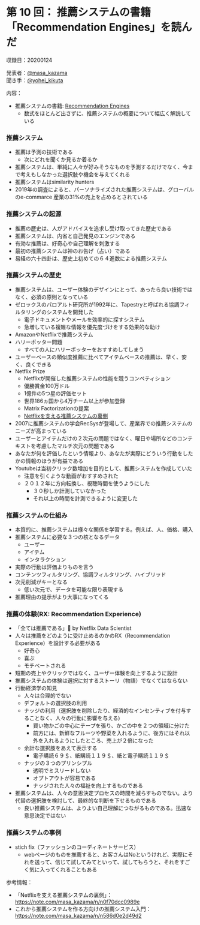# 第 10 回： 推薦システムの書籍「Recommendation Engines」を読んだ

収録日：20200124

発表者：[@masa_kazama](https://twitter.com/masa_kazama)  
聞き手：[@yohei_kikuta](https://twitter.com/yohei_kikuta)

内容：
- 推薦システムの書籍: [Recommendation Engines](https://www.amazon.co.jp/dp/B084V7KTKT)
  - 数式をほとんど出さずに、推薦システムの概要について幅広く解説している

### 推薦システム
- 推薦は予測の技術である
  - 次にどれを聞くか見るか着るか
- 推薦システムは、単純に人々が好みそうなものを予測するだけでなく、今まで考えもしなかった選択肢や機会を与えてくれる
- 推薦システムはsimilarity hunters
- 2019年の調査によると、パーソナライズされた推薦システムは、グローバルのe-commarce 産業の31%の売上を占めるとされている

### 推薦システムの起源
- 推薦の歴史は、人がアドバイスを追求し受け取ってきた歴史である
- 推薦システムは、内省と自己発見のエンジンである
- 有効な推薦は、好奇心や自己理解を刺激する
- 最初の推薦システムは神のお告げ（占い）である
- 易経の六十四卦は、歴史上初めての６４進数による推薦システム

### 推薦システムの歴史
- 推薦システムは、ユーザー体験のデザインにとって、あったら良い技術ではなく、必須の原則となっている
- ゼロックスのパロアルト研究所が1992年に、Tapestryと呼ばれる協調フィルタリングのシステムを開発した
  - 電子ドキュメントやメールを効率的に探すシステム
  - 急増している複雑な情報を優先度づけをする効果的な助け
- AmazonやNetflixで推薦システム
- ハリーポッター問題
    - すべての人にハリーポッターをおすすめしてしまう
- ユーザーベースの類似度推薦に比べてアイテムベースの推薦は、早く、安く、良くできる
- Netflix Prize
  - Netflixが開催した推薦システムの性能を競うコンペティション
  - 優勝賞金100万ドル
  - 1億件の5つ星の評価セット
  - 世界186ヵ国から4万チーム以上が参加登録
  - Matrix Factorizationの提案
  - [Netflixを支える推薦システムの裏側](https://note.com/masa_kazama/n/n0f70dcc0989e)
- 2007に推薦システムの学会RecSysが登場して、産業界での推薦システムのニーズが高まっている
- ユーザーとアイテムだけの２次元の問題ではなく、曜日や場所などのコンテキストを考慮したマルチ次元の問題である
- あなたが何を評価したという情報より、あなたが実際にどういう行動をしたかの情報のほうが有益である
- Youtubeは当初クリック数増加を目的として、推薦システムを作成していた
    - 注意を引くような動画がおすすめされた
    - ２０１２年に方向転換し、視聴時間を使うようにした
        - ３０秒しか計測していなかった
        - それ以上の時間を計測できるように変更した

### 推薦システムの仕組み
- 本質的に、推薦システムは様々な関係を学習する。例えば、人、価格、購入
- 推薦システムに必要な３つの核となるデータ
    - ユーザー
    - アイテム
    - インタラクション
- 実際の行動は評価よりものを言う
- コンテンツフィルタリング、協調フィルタリング、ハイブリッド
- 次元削減がキーとなる
    - 低い次元で、データを可能な限り表現する
- 推薦理由の提示がより大事になってくる

### 推薦の体験(RX: Recommendation Experience)
- 「全ては推薦である」 by Netflix Data Scientist
- 人々は推薦をどのように受け止めるのかのRX（Recommendation Experience）を設計する必要がある
    - 好奇心
    - 喜ぶ
    - モチベートされる
- 短期の売上やクリックではなく、ユーザー体験を向上するように設計
- 推薦システムの体験は選択に対するストーリ（物語）でなくてはならない
- 行動経済学の知見
  - 人々は合理的でない
  - デフォルトの選択肢の利用
  - ナッジの利用（選択肢を削除したり、経済的なインセンティブを付与することなく、人々の行動に影響を与える)
    - 買い物かごの中心にテープを張り、かごの中を２つの領域に分けた
    - 前方には、新鮮なフルーツや野菜を入れるように、後方にはそれ以外を入れるようにしたところ、売上が２倍になった
  - 余計な選択肢をあえて表示する
    - 電子購読６９＄、紙購読１１９＄、紙と電子購読１１９＄
  - ナッジの３つのプリンシプル
    - 透明でミスリードしない
    - オプトアウトが容易である
    - ナッジされた人々の福祉を向上するものである
- 推薦システムは、人々の意思決定プロセスの時間を減らすものでない。より代替の選択肢を検討して、最終的な判断を下せるものである
    - 良い推薦システムは、よりよい自己理解につながるものである。迅速な意思決定ではない

### 推薦システムの事例
- stich fix（ファッションのコーディネートサービス）
  - webページのものを推薦すると、お客さんはNoというけれど、実際にそれを送って、信じて試してみてといって、試してもらうと、それをすごく気に入ってくれることもある

参考情報：
- 「Netflixを支える推薦システムの裏側」：https://note.com/masa_kazama/n/n0f70dcc0989e
- これから推薦システムを作る方向けの推薦システム入門：https://note.com/masa_kazama/n/n586d0e2d49d2
